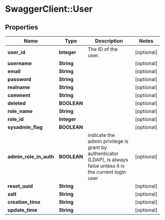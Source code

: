 # SwaggerClient::User

## Properties
Name | Type | Description | Notes
------------ | ------------- | ------------- | -------------
**user_id** | **Integer** | The ID of the user. | [optional] 
**username** | **String** |  | [optional] 
**email** | **String** |  | [optional] 
**password** | **String** |  | [optional] 
**realname** | **String** |  | [optional] 
**comment** | **String** |  | [optional] 
**deleted** | **BOOLEAN** |  | [optional] 
**role_name** | **String** |  | [optional] 
**role_id** | **Integer** |  | [optional] 
**sysadmin_flag** | **BOOLEAN** |  | [optional] 
**admin_role_in_auth** | **BOOLEAN** | indicate the admin privilege is grant by authenticator (LDAP), is always false unless it is the current login user | [optional] 
**reset_uuid** | **String** |  | [optional] 
**salt** | **String** |  | [optional] 
**creation_time** | **String** |  | [optional] 
**update_time** | **String** |  | [optional] 


